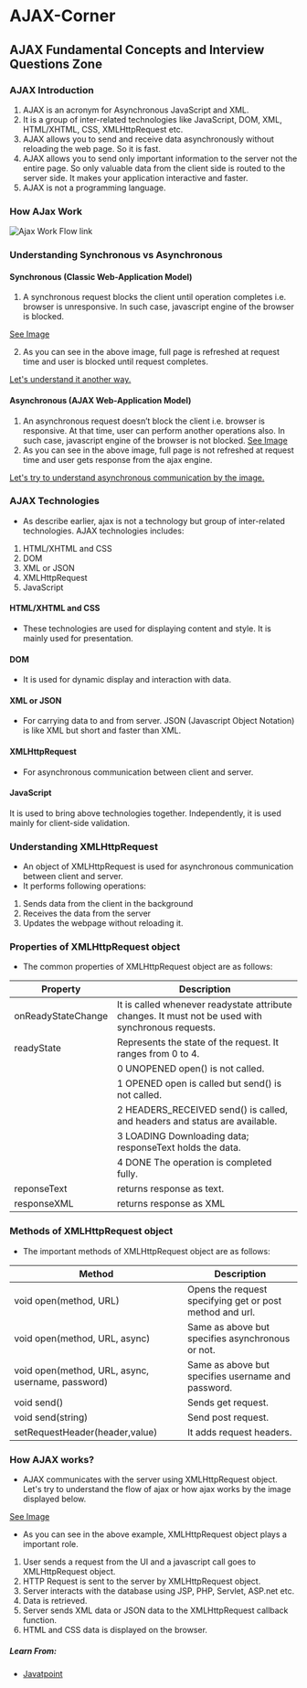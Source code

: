 # AJAX-Corner
## AJAX Fundamental Concepts and Interview Questions Zone


### AJAX Introduction

1. AJAX is an acronym for Asynchronous JavaScript and XML.
2. It is a group of inter-related technologies like JavaScript, DOM, XML, HTML/XHTML, CSS, XMLHttpRequest etc.
3. AJAX allows you to send and receive data asynchronously without reloading the web page. So it is fast.
4. AJAX allows you to send only important information to the server not the entire page. So only valuable data from the client side is routed to the server side. It makes your application interactive and faster.
5. AJAX is not a programming language.

### How AJax Work

![Ajax Work Flow link](https://github.com/Programming-Interview-Preparation/Learn-AJAX/blob/master/images/ajax.png)


### Understanding Synchronous vs Asynchronous

#### Synchronous (Classic Web-Application Model)
1. A synchronous request blocks the client until operation completes i.e. browser is unresponsive. In such case, javascript engine of the browser is blocked.


[See Image](https://github.com/Programming-Interview-Preparation/Learn-AJAX/blob/master/images/synchronous.gif)

2. As you can see in the above image, full page is refreshed at request time and user is blocked until request completes.

[Let's understand it another way.](https://github.com/Programming-Interview-Preparation/Learn-AJAX/blob/master/images/synchronousrequest.jpg)


#### Asynchronous (AJAX Web-Application Model)
1. An asynchronous request doesn’t block the client i.e. browser is responsive. At that time, user can perform another operations also. In such case, javascript engine of the browser is not blocked.
[See Image ](https://github.com/Programming-Interview-Preparation/Learn-AJAX/blob/master/images/asynchronous.gif)
2. As you can see in the above image, full page is not refreshed at request time and user gets response from the ajax engine. 

[Let's try to understand asynchronous communication by the image.](https://github.com/Programming-Interview-Preparation/Learn-AJAX/blob/master/images/asynchronousrequest.jpg)

### AJAX Technologies
* As describe earlier, ajax is not a technology but group of inter-related technologies. AJAX technologies includes:

1. HTML/XHTML and CSS
2. DOM
3. XML or JSON
4. XMLHttpRequest
5. JavaScript

#### HTML/XHTML and CSS
* These technologies are used for displaying content and style. It is mainly used for presentation.

#### DOM
* It is used for dynamic display and interaction with data.

#### XML or JSON
* For carrying data to and from server. JSON (Javascript Object Notation) is like XML but short and faster than XML.

#### XMLHttpRequest
* For asynchronous communication between client and server.

#### JavaScript
It is used to bring above technologies together. Independently, it is used mainly for client-side validation.

### Understanding XMLHttpRequest
* An object of XMLHttpRequest is used for asynchronous communication between client and server.
* It performs following operations:
1. Sends data from the client in the background
2. Receives the data from the server
3. Updates the webpage without reloading it.

### Properties of XMLHttpRequest object
* The common properties of XMLHttpRequest object are as follows:

| Property        | Description   |
| ------------- |-------------|
| onReadyStateChange      | It is called whenever readystate attribute changes. It must not be used with synchronous requests.|
|readyState	|Represents the state of the request. It ranges from 0 to 4.|
||0 UNOPENED open() is not called.|
||1 OPENED open is called but send() is not called.|
||2 HEADERS_RECEIVED send() is called, and headers and status are available.|
||3 LOADING Downloading data; responseText holds the data.|
||4 DONE The operation is completed fully.|
|reponseText|returns response as text.|
|responseXML|returns response as XML|

### Methods of XMLHttpRequest object
* The important methods of XMLHttpRequest object are as follows:

| Method        | Description   |
| ------------- |-------------|
|void open(method, URL)	| Opens the request specifying get or post method and url.|
|void open(method, URL, async) | Same as above but specifies asynchronous or not.|
|void open(method, URL, async, username, password) |	Same as above but specifies username and password.|
|void send() |	Sends get request.|
|void send(string) |	Send post request.|
|setRequestHeader(header,value)	| It adds request headers.|

### How AJAX works?
* AJAX communicates with the server using XMLHttpRequest object. Let's try to understand the flow of ajax or how ajax works by the image displayed below.

[See Image](https://github.com/Programming-Interview-Preparation/Learn-AJAX/blob/master/images/howajaxworks.png)

* As you can see in the above example, XMLHttpRequest object plays a important role.

1. User sends a request from the UI and a javascript call goes to XMLHttpRequest object.
2. HTTP Request is sent to the server by XMLHttpRequest object.
3. Server interacts with the database using JSP, PHP, Servlet, ASP.net etc.
4. Data is retrieved.
5. Server sends XML data or JSON data to the XMLHttpRequest callback function.
6. HTML and CSS data is displayed on the browser.



##### Learn From:
* [Javatpoint](https://www.javatpoint.com/)
